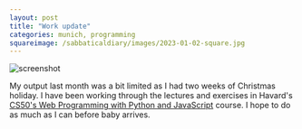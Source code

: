 ```yaml
---
layout: post
title: "Work update"
categories: munich, programming
squareimage: /sabbaticaldiary/images/2023-01-02-square.jpg
---
```

<img src="/sabbaticaldiary/images/2023-01-02.jpg" alt="screenshot" class="center">

My output last month was a bit limited as I had two weeks of Christmas holiday. I have been working through the lectures and exercises in Havard's <a href="https://cs50.harvard.edu/web/2020/">CS50's Web Programming with Python and JavaScript</a> course. I hope to do as much as I can before baby arrives.